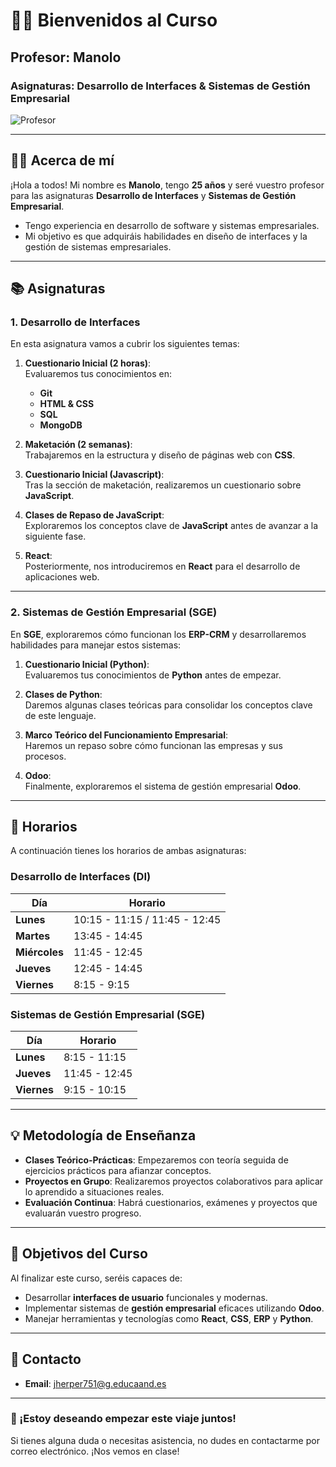 # 👨‍🏫 Bienvenidos al Curso

## Profesor: Manolo  
### Asignaturas: Desarrollo de Interfaces & Sistemas de Gestión Empresarial

![Profesor](https://via.placeholder.com/150) <!-- Aquí puedes poner una foto tuya, cambia el link con la URL de la imagen -->

---

## 🧑‍💼 Acerca de mí

¡Hola a todos! Mi nombre es **Manolo**, tengo **25 años** y seré vuestro profesor para las asignaturas **Desarrollo de Interfaces** y **Sistemas de Gestión Empresarial**. 

- Tengo experiencia en desarrollo de software y sistemas empresariales.
- Mi objetivo es que adquiráis habilidades en diseño de interfaces y la gestión de sistemas empresariales.

---

## 📚 Asignaturas

### 1. **Desarrollo de Interfaces**

En esta asignatura vamos a cubrir los siguientes temas:

1. **Cuestionario Inicial (2 horas)**:  
   Evaluaremos tus conocimientos en:
   - **Git**
   - **HTML & CSS**
   - **SQL**
   - **MongoDB**

2. **Maketación (2 semanas)**:  
   Trabajaremos en la estructura y diseño de páginas web con **CSS**.

3. **Cuestionario Inicial (Javascript)**:  
   Tras la sección de maketación, realizaremos un cuestionario sobre **JavaScript**.

4. **Clases de Repaso de JavaScript**:  
   Exploraremos los conceptos clave de **JavaScript** antes de avanzar a la siguiente fase.

5. **React**:  
   Posteriormente, nos introduciremos en **React** para el desarrollo de aplicaciones web.

---

### 2. **Sistemas de Gestión Empresarial (SGE)**

En **SGE**, exploraremos cómo funcionan los **ERP-CRM** y desarrollaremos habilidades para manejar estos sistemas:

1. **Cuestionario Inicial (Python)**:  
   Evaluaremos tus conocimientos de **Python** antes de empezar.

2. **Clases de Python**:  
   Daremos algunas clases teóricas para consolidar los conceptos clave de este lenguaje.

3. **Marco Teórico del Funcionamiento Empresarial**:  
   Haremos un repaso sobre cómo funcionan las empresas y sus procesos.

4. **Odoo**:  
   Finalmente, exploraremos el sistema de gestión empresarial **Odoo**.

---

## 📅 Horarios

A continuación tienes los horarios de ambas asignaturas:

### Desarrollo de Interfaces (DI)

| Día       | Horario                        |
|-----------|---------------------------------|
| **Lunes** | 10:15 - 11:15 / 11:45 - 12:45   |
| **Martes**| 13:45 - 14:45                   |
| **Miércoles** | 11:45 - 12:45               |
| **Jueves** | 12:45 - 14:45                  |
| **Viernes** | 8:15 - 9:15                   |

### Sistemas de Gestión Empresarial (SGE)

| Día       | Horario                        |
|-----------|---------------------------------|
| **Lunes** | 8:15 - 11:15                    |
| **Jueves** | 11:45 - 12:45                   |
| **Viernes** | 9:15 - 10:15                   |

---

## 💡 Metodología de Enseñanza

- **Clases Teórico-Prácticas**: Empezaremos con teoría seguida de ejercicios prácticos para afianzar conceptos.
- **Proyectos en Grupo**: Realizaremos proyectos colaborativos para aplicar lo aprendido a situaciones reales.
- **Evaluación Continua**: Habrá cuestionarios, exámenes y proyectos que evaluarán vuestro progreso.

---

## 🎯 Objetivos del Curso

Al finalizar este curso, seréis capaces de:
- Desarrollar **interfaces de usuario** funcionales y modernas.
- Implementar sistemas de **gestión empresarial** eficaces utilizando **Odoo**.
- Manejar herramientas y tecnologías como **React**, **CSS**, **ERP** y **Python**.

---

## 📧 Contacto

- **Email**: jherper751@g.educaand.es

---

### 🌟 ¡Estoy deseando empezar este viaje juntos!

Si tienes alguna duda o necesitas asistencia, no dudes en contactarme por correo electrónico. ¡Nos vemos en clase!
